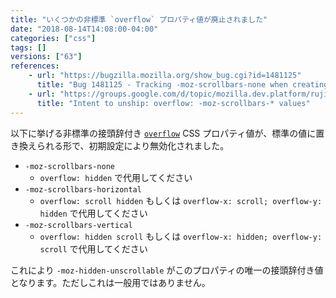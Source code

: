 ```yaml
---
title: "いくつかの非標準 `overflow` プロパティ値が廃止されました"
date: "2018-08-14T14:08:00-04:00"
categories: ["css"]
tags: []
versions: ["63"]
references:
    - url: "https://bugzilla.mozilla.org/show_bug.cgi?id=1481125"
      title: "Bug 1481125 - Tracking -moz-scrollbars-none when creating webcompat issues."
    - url: "https://groups.google.com/d/topic/mozilla.dev.platform/rujif05uOTo/discussion"
      title: "Intent to unship: overflow: -moz-scrollbars-* values"
---
```

以下に挙げる非標準の接頭辞付き [`overflow`](https://developer.mozilla.org/ja/docs/Web/CSS/overflow) CSS プロパティ値が、標準の値に置き換えられる形で、初期設定により無効化されました。

* `-moz-scrollbars-none`
    * `overflow: hidden` で代用してください
* `-moz-scrollbars-horizontal`
    * `overflow: scroll hidden` もしくは `overflow-x: scroll; overflow-y: hidden` で代用してください
* `-moz-scrollbars-vertical`
    * `overflow: hidden scroll` もしくは `overflow-x: hidden; overflow-y: scroll` で代用してください

これにより `-moz-hidden-unscrollable` がこのプロパティの唯一の接頭辞付き値となります。ただしこれは一般用ではありません。
